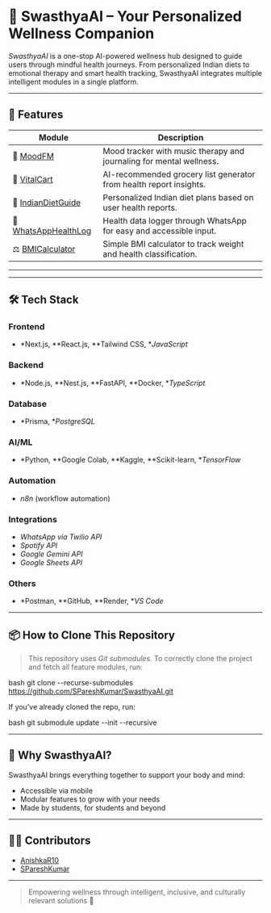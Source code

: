 # 🧠 SwasthyaAI – Your Personalized Wellness Companion

*SwasthyaAI* is a one-stop AI-powered wellness hub designed to guide users through mindful health journeys. From personalized Indian diets to emotional therapy and smart health tracking, SwasthyaAI integrates multiple intelligent modules in a single platform.

---

## 🚀 Features

| Module | Description |
|--------|-------------|
| 🧠 [MoodFM](https://github.com/SPareshKumar/Mood.FM) | Mood tracker with music therapy and journaling for mental wellness. |
| 🛒 [VitalCart](https://github.com/AnishkaR10/VitalCart) | AI-recommended grocery list generator from health report insights. |
| 🥗 [IndianDietGuide](https://github.com/AnishkaR10/Indian-Diet-Guide) | Personalized Indian diet plans based on user health reports. |
| 📱 [WhatsAppHealthLog](https://github.com/SPareshKumar/Smart-Health-Log-via-WhatsApp) | Health data logger through WhatsApp for easy and accessible input. |
| ⚖ [BMICalculator](https://github.com/AnishkaR10/BMI-Calculator) | Simple BMI calculator to track weight and health classification. |

---

---

## 🛠 Tech Stack

### Frontend
- *Next.js, **React.js, **Tailwind CSS, **JavaScript*

### Backend
- *Node.js, **Nest.js, **FastAPI, **Docker, **TypeScript*

### Database
- *Prisma, **PostgreSQL*

### AI/ML
- *Python, **Google Colab, **Kaggle, **Scikit-learn, **TensorFlow*

### Automation
- *n8n* (workflow automation)

### Integrations
- *WhatsApp via Twilio API*
- *Spotify API*
- *Google Gemini API*
- *Google Sheets API*

### Others
- *Postman, **GitHub, **Render, **VS Code*

---

## 📦 How to Clone This Repository

> This repository uses *Git submodules*. To correctly clone the project and fetch all feature modules, run:

bash
git clone --recurse-submodules https://github.com/SPareshKumar/SwasthyaAI.git


If you've already cloned the repo, run:

bash
git submodule update --init --recursive


---

## 🤖 Why SwasthyaAI?

SwasthyaAI brings everything together to support your body and mind:
- Accessible via mobile
- Modular features to grow with your needs
- Made by students, for students and beyond

---

## 🧑‍💻 Contributors

- [AnishkaR10](https://github.com/AnishkaR10)
- [SPareshKumar](https://github.com/SPareshKumar)

---

> Empowering wellness through intelligent, inclusive, and culturally relevant solutions 🌱
